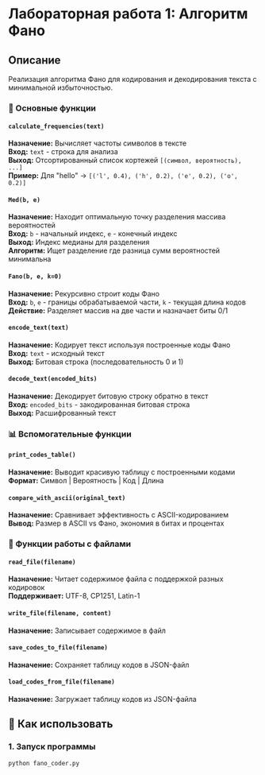# Лабораторная работа 1: Алгоритм Фано

## Описание
Реализация алгоритма Фано для кодирования и декодирования текста с минимальной избыточностью.

### 🔢 Основные функции

#### `calculate_frequencies(text)`
**Назначение:** Вычисляет частоты символов в тексте  
**Вход:** `text` - строка для анализа  
**Выход:** Отсортированный список кортежей `[(символ, вероятность), ...]`  
**Пример:** Для "hello" → `[('l', 0.4), ('h', 0.2), ('e', 0.2), ('o', 0.2)]`

#### `Med(b, e)`
**Назначение:** Находит оптимальную точку разделения массива вероятностей  
**Вход:** `b` - начальный индекс, `e` - конечный индекс  
**Выход:** Индекс медианы для разделения  
**Алгоритм:** Ищет разделение где разница сумм вероятностей минимальна

#### `Fano(b, e, k=0)`
**Назначение:** Рекурсивно строит коды Фано  
**Вход:** `b`, `e` - границы обрабатываемой части, `k` - текущая длина кодов  
**Действие:** Разделяет массив на две части и назначает биты 0/1

#### `encode_text(text)`
**Назначение:** Кодирует текст используя построенные коды Фано  
**Вход:** `text` - исходный текст  
**Выход:** Битовая строка (последовательность 0 и 1)

#### `decode_text(encoded_bits)`
**Назначение:** Декодирует битовую строку обратно в текст  
**Вход:** `encoded_bits` - закодированная битовая строка  
**Выход:** Расшифрованный текст

### 📊 Вспомогательные функции

#### `print_codes_table()`
**Назначение:** Выводит красивую таблицу с построенными кодами  
**Формат:** Символ | Вероятность | Код | Длина

#### `compare_with_ascii(original_text)`
**Назначение:** Сравнивает эффективность с ASCII-кодированием  
**Вывод:** Размер в ASCII vs Фано, экономия в битах и процентах

### 💾 Функции работы с файлами

#### `read_file(filename)`
**Назначение:** Читает содержимое файла с поддержкой разных кодировок  
**Поддерживает:** UTF-8, CP1251, Latin-1

#### `write_file(filename, content)`
**Назначение:** Записывает содержимое в файл

#### `save_codes_to_file(filename)`
**Назначение:** Сохраняет таблицу кодов в JSON-файл

#### `load_codes_from_file(filename)`
**Назначение:** Загружает таблицу кодов из JSON-файла

## 🎯 Как использовать

### 1. Запуск программы
```bash
python fano_coder.py
